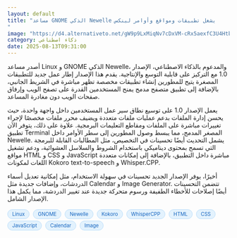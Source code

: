 ```yaml
---
layout: default
title: "مساعد GNOME الذكي Newelle يشغل تطبيقات ومواقع وأوامر لينكس
"
image: "https://d4.alternativeto.net/gW9p9LxMiqNv7cDxVM-cRx5aexfC3U4Htbh6xIajflI/rs:fill:1520:760:0/g:ce:0:0/YWJzOi8vZGlzdC9jb250ZW50LzE3NTUwNzczNzAxMDUucG5n.png"
category: ذكاء اصطناعي
date: 2025-08-13T09:31:00
---
```


أصدر مساعد Linux و GNOME الذكي Newelle، والمدعوم بالذكاء الاصطناعي، الإصدار 1.0 مع التركيز على قابلية التوسع والإنتاجية. يقدم هذا الإصدار إطار عمل جديد للتطبيقات المصغرة يتيح للمطورين إنشاء تطبيقات مخصصة تظهر مباشرة في الشريط الجانبي، بالإضافة إلى تطبيق متصفح مدمج يمنح المستخدمين القدرة على تصفح الويب وإرفاق صفحات الويب دون مغادرة المساعد.

يعمل الإصدار 1.0 على توسيع نطاق سير عمل المستخدمين داخل واجهة واحدة، حيث يحسن إدارة الملفات بدعم عمليات ملفات متعددة ويضيف محرر ملفات مخصصًا لإجراء تغييرات مباشرة على الملفات ومقاطع التعليمات البرمجية. علاوة على ذلك، يتوفر الآن تطبيق Terminal المصغر المدمج، مما يبسط وصول المطورين إلى سطر الأوامر داخل Newelle. يشمل التحديث أيضًا تحسينات في التخصيص، مثل المطالبات القابلة للبرمجة التي تسمح بمحتوى ديناميكي باستخدام الشروط والسلاسل العشوائية، ودعم تشغيل مواقع HTML و CSS و JavaScript مباشرة داخل التطبيق، بالإضافة إلى إمكانات متعددة اللغات لمكونات Kokoro text-to-speech و Whisper.CPP.

أخيرًا، يوفر الإصدار الجديد تحسينات في سهولة الاستخدام، مثل إمكانية تعديل أسماء الدردشات، وإضافات جديدة مثل Calendar و Image Generator. تتضمن التحسينات أيضًا إصلاحات للأخطاء الطفيفة ورسوم متحركة جديدة عند تغيير الدردشة، مما يكمل هذا الإصدار الشامل.

<div style="margin-top:2px; margin-bottom:2px;"><a href="https://bidjadraft.github.io/?query=Linux" style="background:#e3f2fd; color:#1565c0; font-size:80%; border-radius:12px; padding:3px 10px; margin:2px 4px 2px 0; display:inline-block; border:1px solid #bbdefb; text-decoration:none;">Linux</a> <a href="https://bidjadraft.github.io/?query=GNOME" style="background:#e3f2fd; color:#1565c0; font-size:80%; border-radius:12px; padding:3px 10px; margin:2px 4px 2px 0; display:inline-block; border:1px solid #bbdefb; text-decoration:none;">GNOME</a> <a href="https://bidjadraft.github.io/?query=Newelle" style="background:#e3f2fd; color:#1565c0; font-size:80%; border-radius:12px; padding:3px 10px; margin:2px 4px 2px 0; display:inline-block; border:1px solid #bbdefb; text-decoration:none;">Newelle</a> <a href="https://bidjadraft.github.io/?query=Kokoro" style="background:#e3f2fd; color:#1565c0; font-size:80%; border-radius:12px; padding:3px 10px; margin:2px 4px 2px 0; display:inline-block; border:1px solid #bbdefb; text-decoration:none;">Kokoro</a> <a href="https://bidjadraft.github.io/?query=WhisperCPP" style="background:#e3f2fd; color:#1565c0; font-size:80%; border-radius:12px; padding:3px 10px; margin:2px 4px 2px 0; display:inline-block; border:1px solid #bbdefb; text-decoration:none;">WhisperCPP</a> <a href="https://bidjadraft.github.io/?query=HTML" style="background:#e3f2fd; color:#1565c0; font-size:80%; border-radius:12px; padding:3px 10px; margin:2px 4px 2px 0; display:inline-block; border:1px solid #bbdefb; text-decoration:none;">HTML</a> <a href="https://bidjadraft.github.io/?query=CSS" style="background:#e3f2fd; color:#1565c0; font-size:80%; border-radius:12px; padding:3px 10px; margin:2px 4px 2px 0; display:inline-block; border:1px solid #bbdefb; text-decoration:none;">CSS</a> <a href="https://bidjadraft.github.io/?query=JavaScript" style="background:#e3f2fd; color:#1565c0; font-size:80%; border-radius:12px; padding:3px 10px; margin:2px 4px 2px 0; display:inline-block; border:1px solid #bbdefb; text-decoration:none;">JavaScript</a> <a href="https://bidjadraft.github.io/?query=Calendar" style="background:#e3f2fd; color:#1565c0; font-size:80%; border-radius:12px; padding:3px 10px; margin:2px 4px 2px 0; display:inline-block; border:1px solid #bbdefb; text-decoration:none;">Calendar</a> <a href="https://bidjadraft.github.io/?query=Image" style="background:#e3f2fd; color:#1565c0; font-size:80%; border-radius:12px; padding:3px 10px; margin:2px 4px 2px 0; display:inline-block; border:1px solid #bbdefb; text-decoration:none;">Image</a></div><br><br>
